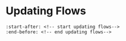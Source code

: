 # Updating Flows

```{include} ../../README.md
:start-after: <!-- start updating flows-->
:end-before: <!-- end updating flows-->
```